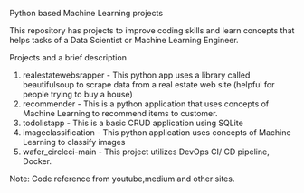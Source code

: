 Python based Machine Learning projects

This repository has projects to improve coding skills and learn concepts
that helps tasks of a Data Scientist or Machine Learning Engineer. 

Projects and a brief description
1. realestatewebsrapper - This python app uses a library called beautifulsoup to scrape
                         data from a real estate web site (helpful for people trying to buy a house)
2. recommender - This is a python application that uses concepts of Machine Learning to recommend items 
                to customer.
3. todolistapp - This is a basic CRUD application using SQLite
4. imageclassification - This python application uses concepts of Machine Learning  to classify images
5. wafer_circleci-main - This project utilizes DevOps CI/ CD pipeline, Docker.

Note: Code reference from youtube,medium and other sites. 
